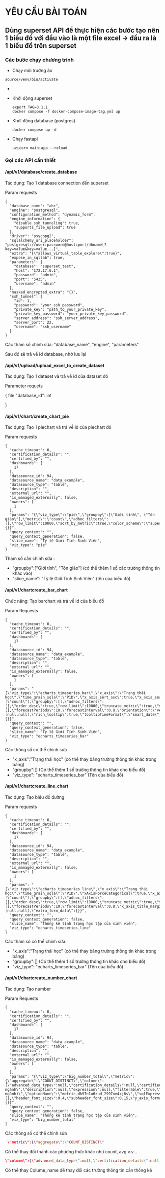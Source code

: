 # YÊU CẦU BÀI TOÁN

## Dùng superset API để thực hiện các bước tạo nên 1 biểu đồ với đầu vào là một file excel -> đầu ra là 1 biểu đồ trên superset

### Các bước chạy chương trình

* Chạy môi trường ảo

```
source/venv/bin/activate
```

* 
* Khởi động superset

  ```
  export TAG=3.1.1
  docker compose -f docker-compose-image-tag.yml up
  ```
* Khởi động database (postgres)

  ```
  docker compose up -d
  ```
* Chạy fastapi

  ```
  uvicorn main:app --reload
  ```

### Gọi các API cần thiết

#### /api/v1/database/create_database

Tác dụng: Tạo 1 database connection đến superset

Param requests

```
{
  "database_name": "abc",
  "engine": "postgresql",
  "configuration_method": "dynamic_form",
  "engine_information": {
    "disable_ssh_tunneling": true,
    "supports_file_upload": true
  },
  "driver": "psycopg2",
  "sqlalchemy_uri_placeholder": "postgresql://user:password@host:port/dbname[?key=value&key=value...]",
  "extra": "{\"allows_virtual_table_explore\":true}",
  "expose_in_sqllab": true,
  "parameters": {
    "database": "superset_test",
    "host": "172.17.0.1",
    "password": "admin",
    "port": "5435",
    "username": "admin"
  },
  "masked_encrypted_extra": "{}",
  "ssh_tunnel": {
    "id": 1,
    "password": "your_ssh_password",
    "private_key": "path_to_your_private_key",
    "private_key_password": "your_private_key_password",
    "server_address": "ssh_server_address",
    "server_port": 22,
    "username": "ssh_username"
  }
}
```

Các tham số chỉnh sửa: "database_name", "engine", "parameters"

Sau đó sẽ trả về id database, nhớ lưu lại

#### /api/v1/upload/upload_excel_to_create_dataset

Tác dụng: Tạo 1 dataset và trả về id của dataset đó

Parameter requets

{
	file
"database_id": int

}

#### /api/v1/chart/create_chart_pie

Tác dụng: Tạo 1 piechart và trả về id của piechart đó

Param requests 

```
{
  "cache_timeout": 0,
  "certification_details": "",
  "certified_by": "",
  "dashboards": [
    17
  ],
  "datasource_id": 94,
  "datasource_name": "data_example",
  "datasource_type": "table",
  "description": "",
  "external_url": "",
  "is_managed_externally": false,
  "owners": [
    1
  ],
  "params": "{\"viz_type\":\"pie\",\"groupby\":[\"Giới tính\", \"Tôn giáo\"],\"metric\":\"count\",\"adhoc_filters\":[],\"row_limit\":10000,\"sort_by_metric\":true,\"color_scheme\":\"supersetColors\",\"show_labels_threshold\":1,\"show_legend\":true,\"legendType\":\"scroll\",\"legendOrientation\":\"top\",\"label_type\":\"key_value_percent\",\"number_format\":\",d\",\"date_format\":\"smart_date\",\"show_labels\":true,\"labels_outside\":true,\"label_line\":true,\"show_total\":true,\"outerRadius\":70,\"donut\":true,\"innerRadius\":30,\"extra_form_data\":{}}",
  "query_context": "",
  "query_context_generation": false,
  "slice_name": "Tỷ lệ Giới Tính Sinh Viên",
  "viz_type": "pie"
}
```

Tham số cần chỉnh sửa :

* \"groupby\":[\"Giới tính\", \"Tôn giáo\"] (có thể thêm 1 số các trường thông tin khác vào)
* "slice_name": "Tỷ lệ Giới Tính Sinh Viên" (tên của biểu đồ)

#### /api/v1/chartcreate_bar_chart

Chức năng: Tạo barchart và trả về id của biểu đồ

Param Requests

```
{
  "cache_timeout": 0,
  "certification_details": "",
  "certified_by": "",
  "dashboards": [
    17
  ],
  "datasource_id": 94,
  "datasource_name": "data_example",
  "datasource_type": "table",
  "description": "",
  "external_url": "",
  "is_managed_externally": false,
  "owners": [
    1
  ],
  "params": "{\"viz_type\":\"echarts_timeseries_bar\",\"x_axis\":\"Trạng thái học\",\"time_grain_sqla\":\"P1D\",\"x_axis_sort_asc\":true,\"x_axis_sort_series\":\"name\",\"x_axis_sort_series_ascending\":true,\"metrics\":[\"count\"],\"groupby\":[],\"adhoc_filters\":[],\"order_desc\":true,\"row_limit\":10000,\"truncate_metric\":true,\"show_empty_columns\":true,\"comparison_type\":\"values\",\"annotation_layers\":[],\"forecastPeriods\":10,\"forecastInterval\":0.8,\"orientation\":\"vertical\",\"x_axis_title_margin\":15,\"y_axis_title_margin\":15,\"y_axis_title_position\":\"Left\",\"sort_series_type\":\"sum\",\"color_scheme\":\"supersetColors\",\"only_total\":true,\"show_legend\":true,\"legendType\":\"scroll\",\"legendOrientation\":\"top\",\"x_axis_time_format\":\"smart_date\",\"y_axis_format\":\"SMART_NUMBER\",\"truncateXAxis\":true,\"y_axis_bounds\":[null,null],\"rich_tooltip\":true,\"tooltipTimeFormat\":\"smart_date\",\"extra_form_data\":{}}",
  "query_context": "",
  "query_context_generation": false,
  "slice_name": "Tỷ lệ Giới Tính Sinh Viên",
  "viz_type": "echarts_timeseries_bar"
}
```

Các thông số có thể chỉnh sửa

* \"x_axis\":\"Trạng thái học\" (có thể thay bằng trường thông tin khác trong bảng)
* \"groupby\":[] (Có thể thêm 1 số trường thông tin khác cho biểu đồ)
* "viz_type": "echarts_timeseries_bar" (Tên của biểu đồ)

#### /api/v1/chartcreate_line_chart

Tác dụng: Tạo biểu đồ đường

Param requests

```
{
  "cache_timeout": 0,
  "certification_details": "",
  "certified_by": "",
  "dashboards": [
    17
  ],
  "datasource_id": 94,
  "datasource_name": "data_example",
  "datasource_type": "table",
  "description": "",
  "external_url": "",
  "is_managed_externally": false,
  "owners": [
    1
  ],
  "params": "{\"viz_type\":\"echarts_timeseries_line\",\"x_axis\":\"Trạng thái học\",\"time_grain_sqla\":\"P1D\",\"xAxisForceCategorical\":true,\"x_axis_sort\":\"count\",\"x_axis_sort_asc\":true,\"x_axis_sort_series\":\"name\",\"x_axis_sort_series_ascending\":true,\"metrics\":[\"count\"],\"groupby\":[],\"adhoc_filters\":[],\"order_desc\":true,\"row_limit\":10000,\"truncate_metric\":true,\"show_empty_columns\":true,\"comparison_type\":\"values\",\"annotation_layers\":[],\"forecastPeriods\":10,\"forecastInterval\":0.8,\"x_axis_title_margin\":15,\"y_axis_title_margin\":15,\"y_axis_title_position\":\"Left\",\"sort_series_type\":\"sum\",\"color_scheme\":\"supersetColors\",\"seriesType\":\"line\",\"only_total\":true,\"opacity\":0.2,\"markerSize\":6,\"show_legend\":true,\"legendType\":\"scroll\",\"legendOrientation\":\"top\",\"x_axis_time_format\":\"smart_date\",\"rich_tooltip\":true,\"tooltipTimeFormat\":\"smart_date\",\"y_axis_format\":\"SMART_NUMBER\",\"truncateXAxis\":true,\"y_axis_bounds\":[null,null],\"extra_form_data\":{}}",
  "query_context": "",
  "query_context_generation": false,
  "slice_name": "Thống kê tình trạng học tập của sinh viên",
  "viz_type": "echarts_timeseries_line"
}

```

Các tham số có thể chỉnh sửa:

* "x_axis\":\"Trạng thái học\" (có thể thay bằng trường thông tin khác trong bảng)
* \"groupby\":[] (Có thể thêm 1 số trường thông tin khác cho biểu đồ)
* "viz_type": "echarts_timeseries_bar" (Tên của biểu đồ)

#### /api/v1/chartcreate_number_chart

Tác dụng: Tạo number

Param Requests

```
{
  "cache_timeout": 0,
  "certification_details": "",
  "certified_by": "",
  "dashboards": [
    17
  ],
  "datasource_id": 94,
  "datasource_name": "data_example",
  "datasource_type": "table",
  "description": "",
  "external_url": "",
  "is_managed_externally": false,
  "owners": [
    1
  ],
  "params": "{\"viz_type\":\"big_number_total\",\"metric\":{\"aggregate\":\"COUNT_DISTINCT\",\"column\":{\"advanced_data_type\":null,\"certification_details\":null,\"certified_by\":null,\"column_name\":\"Mã ngành\",\"description\":null,\"expression\":null,\"filterable\":true,\"groupby\":true,\"id\":1861,\"is_certified\":false,\"is_dttm\":false,\"python_date_format\":null,\"type\":\"STRING\",\"type_generic\":1,\"verbose_name\":null,\"warning_markdown\":null},\"datasourceWarning\":false,\"expressionType\":\"SIMPLE\",\"hasCustomLabel\":false,\"label\":\"COUNT_DISTINCT(Mã ngành)\",\"optionName\":\"metric_dk97n1u6zud_2997om4xj6s\",\"sqlExpression\":null},\"adhoc_filters\":[],\"header_font_size\":0.4,\"subheader_font_size\":0.15,\"y_axis_format\":\"SMART_NUMBER\",\"time_format\":\"smart_date\",\"extra_form_data\":{}}",
  "query_context": "",
  "query_context_generation": false,
  "slice_name": "Thống kê tình trạng học tập của sinh viên",
  "viz_type": "big_number_total"
}

```

Các thông số có thể chỉnh sửa

```json
 \"metric\":{\"aggregate\":\"COUNT_DISTINCT\"
```

Có thể thay đổi thành các phương thức khác như count, avg v.v...

```json
\"column\":{\"advanced_data_type\":null,\"certification_details\":null,\"certified_by\":null,\"column_name\":\"Mã ngành\",\"description\":null,\"expression\":null,\"filterable\":true,\"groupby\":true,\"id\":1861,\"is_certified\":false,\"is_dttm\":false,\"python_date_format\":null,\"type\":\"STRING\",\"type_generic\":1,\"verbose_name\":null,\"warning_markdown\":null},\"datasourceWarning\":false,\"expressionType\":\"SIMPLE\",\"hasCustomLabel\":false,\"label\":\"COUNT_DISTINCT(Mã ngành)\",\"optionName\":\"metric_dk97n1u6zud_2997om4xj6s\",\"sqlExpression\":null},
```

Có thể thay Colume_name để thay đổi các trường thông tin cần thống kê
